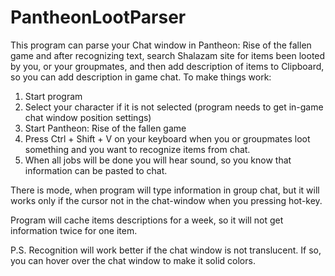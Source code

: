 # PantheonLootParser

This program can parse your Chat window in Pantheon: Rise of the fallen game and after recognizing text, search Shalazam site for items been looted by you, or your groupmates, and then add description of items to Clipboard, so you can add description in game chat.
To make things work:
1. Start program
2. Select your character if it is not selected (program needs to get in-game chat window position settings)
3. Start Pantheon: Rise of the fallen game
4. Press Ctrl + Shift + V on your keyboard when you or groupmates loot something and you want to recognize items from chat.
5. When all jobs will be done you will hear sound, so you know that information can be pasted to chat.

There is mode, when program will type information in group chat, but it will works only if the cursor not in the chat-window when you pressing hot-key.

Program will cache items descriptions for a week, so it will not get information twice for one item.

P.S. Recognition will work better if the chat window is not translucent. If so, you can hover over the chat window to make it solid colors.
